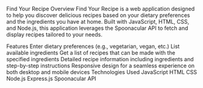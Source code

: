 Find Your Recipe
Overview
Find Your Recipe is a web application designed to help you discover delicious recipes based on your dietary preferences and the ingredients you have at home. Built with JavaScript, HTML, CSS, and Node.js, this application leverages the Spoonacular API to fetch and display recipes tailored to your needs.

Features
Enter dietary preferences (e.g., vegetarian, vegan, etc.)
List available ingredients
Get a list of recipes that can be made with the specified ingredients
Detailed recipe information including ingredients and step-by-step instructions
Responsive design for a seamless experience on both desktop and mobile devices
Technologies Used
JavaScript
HTML
CSS
Node.js
Express.js
Spoonacular API
